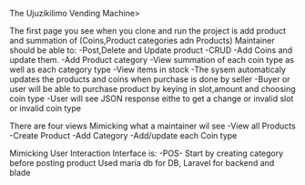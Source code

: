 The Ujuzikilimo Vending Machine>

The first page you see when you clone and run the project is add product and summation of (Coins,Product categories adn Products)
Maintainer should be able to:
-Post,Delete and Update product -CRUD
-Add Coins and update them.
-Add Product category
-View summation of each coin type as well as each category type
-View items in stock 
-The sysem automaticaly updates the products and coins when purchase is done by seller
-Buyer or user will be able to purchase product by keying in slot,amount and choosing coin type 
-User will see JSON response eithe to get a change or invalid slot or invalid coin type 


There are four views 
Mimicking what a maintainer wil see
-View all Products
-Create Product
-Add Category
-Add/update each  Coin type

Mimicking User Interaction Interface is:
-POS-
Start by creating category before posting product
Used maria db for DB, Laravel for backend and blade


